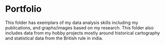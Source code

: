 # Portfolio
This folder has exemplars of my data analysis skills including my publications, and graphs/images based on my research. This folder also includes data from my hobby projects mostly around historical cartography and statistical data from the British rule in india.
